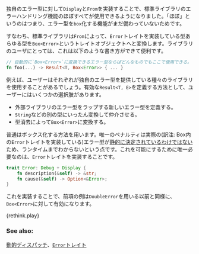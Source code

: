 <!-- We have seen that by implementing `Display` and `From` for our error type, we have enabled
usage of almost all of the std library error handling tools. That is, we missed one
capability: the ability to easily `box` our error type. -->
独自のエラー型に対して`Display`と`From`を実装することで、標準ライブラリのエラーハンドリング機能のほぼすべてが使用できるようになりました。「ほぼ」というのはつまり、エラー型を`box`化する機能がまだ備わっていないためです。

<!-- Namely, the std library will automatically convert from any type which implements the
`Error` trait into the trait object `Box<Error>` via `From`. To a library user, this
conveniently allows the following: -->
すなわち、標準ライブラリは`From`によって、`Error`トレイトを実装している型あらゆる型を`Box<Error>`というトレイトオブジェクトへと変換します。ライブラリのユーザにとっては、これは以下のような書き方ができて便利です。

```rust
// 自動的に`Box<Error>`に変換できるエラー型ならばどんなものでもここで使用できる。
fn foo(...) -> Result<T, Box<Error>> { ... }
```

<!-- For example, a user may use a variety of libraries which each provide their own error
types. In order to define a valid `Result<T, E>` type, the user has a few choices: -->
例えば、ユーザーはそれぞれが独自のエラー型を提供している種々のライブラリを使用することがあるでしょう。有効な`Result<T, E>`を定義する方法として、ユーザーにはいくつかの選択肢があります。

<!-- * define a new wrapper error type around the external libraries error types
* convert it to `String` or some other intermediate choice
* box it up into `Box<Error>` via type erasure -->
* 外部ライブラリのエラー型をラップする新しいエラー型を定義する。
* `String`などの別の型にいったん変換して仲介させる。
* 型消去によって`Box<Error>`に変換する。

<!-- Boxing it is a common choice. The only penalty is that the underlying error type is only known
at runtime and not [statically determined][dynamic_dispatch]. All that needs to be done to enable
this is implement the `Error` trait: -->
普通はボックス化する方法を用います。唯一のペナルティは実際の(訳注: Box内の`Error`トレイトを実装している)エラー型が[静的に決定されているわけではない][dynamic_dispatch]ため、ランタイムまでわからないという点です。これを可能にするために唯一必要なのは、`Error`トレイトを実装することです。

```rust
trait Error: Debug + Display {
    fn description(&self) -> &str;
    fn cause(&self) -> Option<&Error>;
}
```

<!-- By implementing this, our previous example would be just as valid when the error type
is `Box<Error>` as it was before with `DoubleError`. -->
これを実装することで、前項の例は`DoubleError`を用いる以前と同様に、`Box<Error>`に対して有効になります。

{rethink.play}

### See also:

[動的ディスパッチ][dynamic_dispatch]、[`Error`トレイト][error]

[dynamic_dispatch]: http://doc.rust-lang.org/book/trait-objects.html#dynamic-dispatch
[error]: http://doc.rust-lang.org/std/error/trait.Error.html
